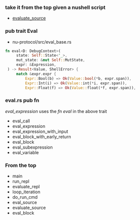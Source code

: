 
### take it from the top given a nushell script

- [evaluate_source](https://github.com/nushell/nushell/blob/main/crates/nu-cli/src/util.rs#L243)

### pub trait Eval

- nu-protocol/src/eval_base.rs

```rust
fn eval<D: DebugContext>(
     state: Self::State<'_>,
     mut_state: &mut Self::MutState,
     expr: &Expression,
 ) -> Result<Value, ShellError> {
     match &expr.expr {
         Expr::Bool(b) => Ok(Value::bool(*b, expr.span)),
         Expr::Int(i) => Ok(Value::int(*i, expr.span)),
         Expr::Float(f) => Ok(Value::float(*f, expr.span)),
```

### eval.rs pub fn

*eval_expression* uses the *fn eval* in the above trait

- eval_call
- eval_expression
- eval_expression_with_input
- eval_block_with_early_return
- eval_block
- eval_subexpression
- eval_variable

### From the top

- main
- run_repl
- evaluate_repl
- loop_iteration
- do_run_cmd
- eval_source
- evaluate_source
- eval_block
